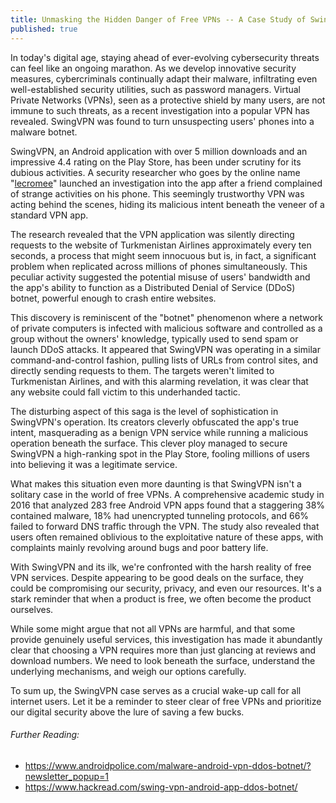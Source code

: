 ```yaml
---
title: Unmasking the Hidden Danger of Free VPNs -- A Case Study of SwingVPN
published: true
---
```


In today's digital age, staying ahead of ever-evolving cybersecurity threats can feel like an ongoing marathon. As we develop innovative security measures, cybercriminals continually adapt their malware, infiltrating even well-established security utilities, such as password managers. Virtual Private Networks (VPNs), seen as a protective shield by many users, are not immune to such threats, as a recent investigation into a popular VPN has revealed. SwingVPN was found to turn unsuspecting users' phones into a malware botnet.

SwingVPN, an Android application with over 5 million downloads and an impressive 4.4 rating on the Play Store, has been under scrutiny for its dubious activities. A security researcher who goes by the online name "[lecromee](https://lecromee.github.io/posts/swing_vpn_ddosing_sites/)" launched an investigation into the app after a friend complained of strange activities on his phone. This seemingly trustworthy VPN was acting behind the scenes, hiding its malicious intent beneath the veneer of a standard VPN app.

The research revealed that the VPN application was silently directing requests to the website of Turkmenistan Airlines approximately every ten seconds, a process that might seem innocuous but is, in fact, a significant problem when replicated across millions of phones simultaneously. This peculiar activity suggested the potential misuse of users' bandwidth and the app's ability to function as a Distributed Denial of Service (DDoS) botnet, powerful enough to crash entire websites.

This discovery is reminiscent of the "botnet" phenomenon where a network of private computers is infected with malicious software and controlled as a group without the owners' knowledge, typically used to send spam or launch DDoS attacks. It appeared that SwingVPN was operating in a similar command-and-control fashion, pulling lists of URLs from control sites, and directly sending requests to them. The targets weren't limited to Turkmenistan Airlines, and with this alarming revelation, it was clear that any website could fall victim to this underhanded tactic.

The disturbing aspect of this saga is the level of sophistication in SwingVPN's operation. Its creators cleverly obfuscated the app's true intent, masquerading as a benign VPN service while running a malicious operation beneath the surface. This clever ploy managed to secure SwingVPN a high-ranking spot in the Play Store, fooling millions of users into believing it was a legitimate service.

What makes this situation even more daunting is that SwingVPN isn't a solitary case in the world of free VPNs. A comprehensive academic study in 2016 that analyzed 283 free Android VPN apps found that a staggering 38% contained malware, 18% had unencrypted tunneling protocols, and 66% failed to forward DNS traffic through the VPN. The study also revealed that users often remained oblivious to the exploitative nature of these apps, with complaints mainly revolving around bugs and poor battery life.

With SwingVPN and its ilk, we're confronted with the harsh reality of free VPN services. Despite appearing to be good deals on the surface, they could be compromising our security, privacy, and even our resources. It's a stark reminder that when a product is free, we often become the product ourselves.

While some might argue that not all VPNs are harmful, and that some provide genuinely useful services, this investigation has made it abundantly clear that choosing a VPN requires more than just glancing at reviews and download numbers. We need to look beneath the surface, understand the underlying mechanisms, and weigh our options carefully.

To sum up, the SwingVPN case serves as a crucial wake-up call for all internet users. Let it be a reminder to steer clear of free VPNs and prioritize our digital security above the lure of saving a few bucks.

###### Further Reading:
* https://www.androidpolice.com/malware-android-vpn-ddos-botnet/?newsletter_popup=1
* https://www.hackread.com/swing-vpn-android-app-ddos-botnet/
